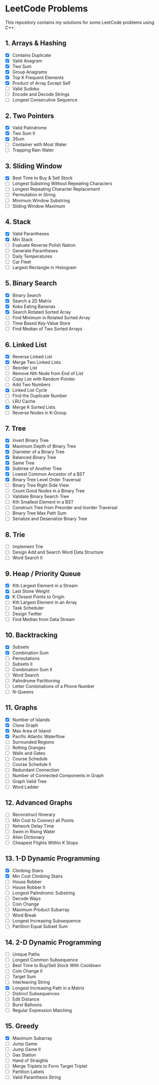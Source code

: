# LeetCode Problems

This repository contains my solutions for some LeetCode problems using C++.

## 1. Arrays & Hashing 
- [x] Contains Duplicate
- [x] Valid Anagram
- [x] Two Sum
- [x] Group Anagrams
- [x] Top K Frequent Elements
- [x] Product of Array Except Self
- [ ] Valid Sudoku
- [ ] Encode and Decode Strings
- [ ] Longest Consecutive Sequence

## 2. Two Pointers
- [x] Valid Palindrome
- [x] Two Sum II
- [x] 3Sum
- [ ] Container with Most Water
- [ ] Trapping Rain Water

## 3. Sliding Window
- [x] Best Time to Buy & Sell Stock
- [ ] Longest Substring Without Repeating Characters
- [ ] Longest Repeating Character Replacement
- [ ] Permutation in String
- [ ] Minimum Window Substring
- [ ] Sliding Window Maximum

## 4. Stack
- [x] Valid Parantheses
- [x] Min Stack
- [ ] Evaluate Reverse Polish Nation
- [ ] Generate Parantheses
- [ ] Daily Temperatures
- [ ] Car Fleet
- [ ] Largest Rectangle in Histogram

## 5. Binary Search
- [x] Binary Search
- [x] Search a 2D Matrix
- [x] Koko Eating Bananas
- [x] Search Rotated Sorted Array
- [ ] Find Minimum in Rotated Sorted Array
- [ ] Time Based Key-Value Store
- [ ] Find Median of Two Sorted Arrays

## 6. Linked List
- [x] Reverse Linked List
- [x] Merge Two Linked Lists
- [ ] Reorder List
- [ ] Remove Nth Node from End of List
- [ ] Copy List with Random Pointer
- [ ] Add Two Numbers
- [x] Linked List Cycle
- [ ] Find the Duplicate Number
- [ ] LRU Cache
- [x] Merge K Sorted Lists
- [ ] Reverse Nodes in K-Group

## 7. Tree
- [x] Invert Binary Tree
- [x] Maximum Depth of Binary Tree
- [x] Diameter of a Binary Tree
- [x] Balanced Binary Tree
- [x] Same Tree
- [x] Subtree of Another Tree
- [x] Lowest Common Ancestor of a BST
- [x] Binary Tree Level Order Traversal
- [ ] Binary Tree Right Side View
- [ ] Count Good Nodes in a Binary Tree
- [ ] Validate Binary Search Tree
- [ ] Kth Smallest Element in a BST
- [ ] Construct Tree from Preorder and Inorder Traversal
- [ ] Binary Tree Max Path Sum
- [ ] Serialize and Deserialize Binary Tree

## 8. Trie
- [ ] Implement Trie
- [ ] Design Add and Search Word Data Structure
- [ ] Word Search II

## 9. Heap / Priority Queue
- [x] Kth Largest Element in a Stream
- [x] Last Stone Weight
- [x] K Closest Points to Origin
- [ ] Kth Largest Element in an Array
- [ ] Task Scheduler
- [ ] Design Twitter
- [ ] Find Median from Data Stream

## 10. Backtracking
- [x] Subsets
- [x] Combination Sum
- [ ] Permutations
- [ ] Subsets II
- [ ] Combination Sum II
- [ ] Word Search
- [ ] Palindrome Partitioning
- [ ] Letter Combinations of a Phone Number
- [ ] N-Queens

## 11. Graphs
- [x] Number of Islands
- [x] Clone Graph
- [x] Max Area of Island
- [x] Pacific Atlantic Waterflow
- [ ] Surrounded Regions
- [ ] Rotting Oranges
- [ ] Walls and Gates
- [ ] Course Schedule
- [ ] Course Schedule II
- [ ] Redundant Connection
- [ ] Number of Connected Components in Graph
- [ ] Graph Valid Tree
- [ ] Word Ladder

## 12. Advanced Graphs
- [ ] Reconstruct Itinerary
- [ ] Min Cost to Connect all Points
- [ ] Network Delay Time
- [ ] Swim in Rising Water
- [ ] Alien Dictionary
- [ ] Cheapest Flights Within K Stops

## 13. 1-D Dynamic Programming
- [x] Climbing Stairs
- [x] Min Cost Climbing Stairs
- [ ] House Robber
- [ ] House Robber II
- [ ] Longest Palindromic Substring
- [ ] Decode Ways
- [ ] Coin Change
- [ ] Maximum Product Subarray
- [ ] Word Break
- [ ] Longest Increasing Subsequence
- [ ] Partition Equal Subset Sum

## 14. 2-D Dynamic Programming
- [ ] Unique Paths
- [ ] Longest Common Subsequence
- [ ] Best Time to Buy/Sell Stock With Cooldown
- [ ] Coin Change II
- [ ] Target Sum
- [ ] Interleaving String
- [x] Longest Increasing Path in a Matrix
- [ ] Distinct Subsequences
- [ ] Edit Distance
- [ ] Burst Balloons
- [ ] Regular Expression Matching

## 15. Greedy
- [x] Maximum Subarray
- [ ] Jump Game
- [ ] Jump Game II
- [ ] Gas Station
- [ ] Hand of Straights
- [ ] Merge Triplets to Form Target Triplet
- [ ] Partition Labels
- [ ] Valid Paranthesis String
